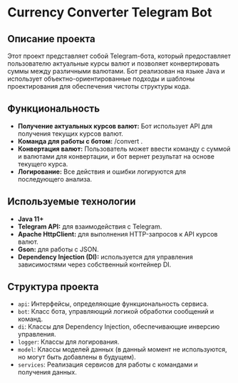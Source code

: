 # Currency Converter Telegram Bot

## Описание проекта

Этот проект представляет собой Telegram-бота, который предоставляет пользователю актуальные курсы валют и позволяет конвертировать суммы между различными валютами. Бот реализован на языке Java и использует объектно-ориентированные подходы и шаблоны проектирования для обеспечения чистоты структуры кода.

## Функциональность

- **Получение актуальных курсов валют:** Бот использует API для получения текущих курсов валют.
- **Команда для работы с ботом:** /convert <amount> <fromCurrency> <toCurrency>.
- **Конвертация валют:** Пользователь может ввести команду с суммой и валютами для конвертации, и бот вернет результат на основе текущего курса.
- **Логирование:** Все действия и ошибки логируются для последующего анализа.

## Используемые технологии

- **Java 11+**
- **Telegram API:** для взаимодействия с Telegram.
- **Apache HttpClient:** для выполнения HTTP-запросов к API курсов валют.
- **Gson:** для работы с JSON.
- **Dependency Injection (DI):** используется для управления зависимостями через собственный контейнер DI.

## Структура проекта

- `api`: Интерфейсы, определяющие функциональность сервиса.
- `bot`: Класс бота, управляющий логикой обработки сообщений и команд.
- `di`: Классы для Dependency Injection, обеспечивающие инверсию управления.
- `logger`: Классы для логирования.
- `model`: Классы моделей данных (в данный момент не используются, но могут быть добавлены в будущем).
- `services`: Реализация сервисов для работы с командами и получения данных.
